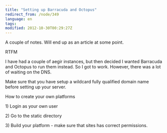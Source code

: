 ```yaml
---
title: "Setting up Barracuda and Octopus"
redirect_from: /node/349
language: en
tags:
modified: 2012-10-30T00:29:27Z
---
```


A couple of notes. Will end up as an article at some point.

RTFM

I have had a couple of aegir instances, but then decided I wanted Barracuda and Octopus to run them instead. So I got to work. However, there was a lot of waiting on the DNS.

Make sure that you have setup a wildcard fully qualified domain name before setting up your server.

How to create your own platforms

1\) Login as your own user

2\) Go to the static directory

3\) Build your platform - make sure that sites has correct permissions.
